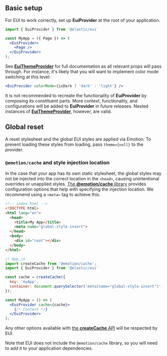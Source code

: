 ## Basic setup

For EUI to work correctly, set up **EuiProvider** at the root of your application.

```jsx
import { EuiProvider } from '@elastic/eui'

const MyApp = ({ Page }) => (
  <EuiProvider>
    <Page />
  </EuiProvider>
);
```

See [**EuiThemeProvider**](/#/theming/theme-provider) for full documentation as all relevant props will pass through. For instance, it's likely that you will want to implement color mode switching at this level:

```jsx
<EuiProvider colorMode={isDark ? 'dark' : 'light'} />
```

It is not recommended to recreate the functionality of **EuiProvider** by composing its constituent parts. More context, functionality, and configurations will be added to **EuiProvider** in future releases. Nested instances of [**EuiThemeProvider**](/#/theming/theme-provider), however, are valid.

## Global reset

A reset stylesheet and the global EUI styles are applied via Emotion. To prevent loading these styles from loading, pass `theme={null}` to the provider.

### `@emotion/cache` and style injection location

In the case that your app has its own static stylesheet, the global styles may not be injected into the correct location in the `<head>`, causing unintentional overrides or unapplied styles. [The **@emotion/cache** library](https://emotion.sh/docs/@emotion/cache) provides configuration options that help with specifying the injection location. We recommend using a `<meta>` tag to achieve this.

```html
<!-- index.html -->
<!DOCTYPE html>
<html lang="en">
  <head>
    <title>My App</title>
    <meta name="global-style-insert">
  </head>
  <body>
    <div id="root"></div>
  </body>
</html>
```

```jsx
// App.js
import createCache from '@emotion/cache';
import { EuiProvider } from '@elastic/eui'

const cache = createCache({
  key: 'myApp',
  container: document.querySelector('meta[name="global-style-insert"]'),
});

const MyApp = () => (
  <EuiProvider cache={cache}>
    {/* Content */}
  </EuiProvider>
);
```

Any other options available with [the **createCache** API](https://emotion.sh/docs/@emotion/cache#createcache) will be respected by EUI.

Note that EUI does not include the `@emotion/cache` library, so you will need to add it to your application dependencies.


